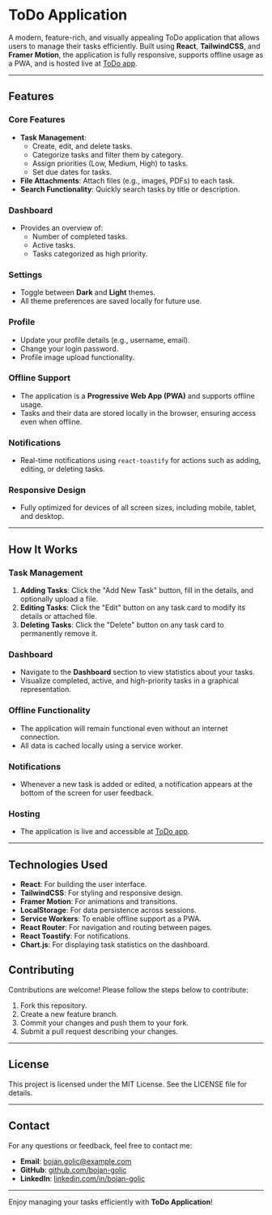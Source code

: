 # ToDo Application

A modern, feature-rich, and visually appealing ToDo application that allows users to manage their tasks efficiently. Built using **React**, **TailwindCSS**, and **Framer Motion**, the application is fully responsive, supports offline usage as a PWA, and is hosted live at [ToDo app](https://secured.bojangolic.com/).

---

## Features

### Core Features

- **Task Management**:
  - Create, edit, and delete tasks.
  - Categorize tasks and filter them by category.
  - Assign priorities (Low, Medium, High) to tasks.
  - Set due dates for tasks.
- **File Attachments**: Attach files (e.g., images, PDFs) to each task.
- **Search Functionality**: Quickly search tasks by title or description.

### Dashboard

- Provides an overview of:
  - Number of completed tasks.
  - Active tasks.
  - Tasks categorized as high priority.

### Settings

- Toggle between **Dark** and **Light** themes.
- All theme preferences are saved locally for future use.

### Profile

- Update your profile details (e.g., username, email).
- Change your login password.
- Profile image upload functionality.

### Offline Support

- The application is a **Progressive Web App (PWA)** and supports offline usage.
- Tasks and their data are stored locally in the browser, ensuring access even when offline.

### Notifications

- Real-time notifications using `react-toastify` for actions such as adding, editing, or deleting tasks.

### Responsive Design

- Fully optimized for devices of all screen sizes, including mobile, tablet, and desktop.

---

## How It Works

### Task Management

1. **Adding Tasks**: Click the "Add New Task" button, fill in the details, and optionally upload a file.
2. **Editing Tasks**: Click the "Edit" button on any task card to modify its details or attached file.
3. **Deleting Tasks**: Click the "Delete" button on any task card to permanently remove it.

### Dashboard

- Navigate to the **Dashboard** section to view statistics about your tasks.
- Visualize completed, active, and high-priority tasks in a graphical representation.

### Offline Functionality

- The application will remain functional even without an internet connection.
- All data is cached locally using a service worker.

### Notifications

- Whenever a new task is added or edited, a notification appears at the bottom of the screen for user feedback.

### Hosting

- The application is live and accessible at [ToDo app](https://secured.bojangolic.com/).

---

## Technologies Used

- **React**: For building the user interface.
- **TailwindCSS**: For styling and responsive design.
- **Framer Motion**: For animations and transitions.
- **LocalStorage**: For data persistence across sessions.
- **Service Workers**: To enable offline support as a PWA.
- **React Router**: For navigation and routing between pages.
- **React Toastify**: For notifications.
- **Chart.js**: For displaying task statistics on the dashboard.

## Contributing

Contributions are welcome! Please follow the steps below to contribute:

1. Fork this repository.
2. Create a new feature branch.
3. Commit your changes and push them to your fork.
4. Submit a pull request describing your changes.

---

## License

This project is licensed under the MIT License. See the LICENSE file for details.

---

## Contact

For any questions or feedback, feel free to contact me:

- **Email**: [bojan.golic@example.com](mailto:golichbojan@gmail.com)
- **GitHub**: [github.com/bojan-golic](https://github.com/bojan-golic)
- **LinkedIn**: [linkedin.com/in/bojan-golic](https://linkedin.com/in/bojan-golic)

---

Enjoy managing your tasks efficiently with **ToDo Application**!
